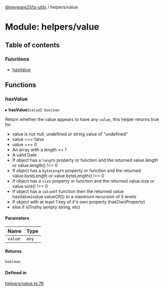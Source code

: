 [@nevware21/ts-utils](../README.md) / helpers/value

# Module: helpers/value

## Table of contents

### Functions

- [hasValue](helpers_value.md#hasvalue)

## Functions

### hasValue

▸ **hasValue**(`value`): `boolean`

Return whether the value appears to have any `value`, this helper returns true for
- value is not null, undefined or string value of "undefined"
- value === false
- value === 0
- An array with a length >= 1
- A valid Date
- If object has a `length` property or function and the returned value.length or value.length() !== 0
- If object has a `byteLength` property or function and the returned value.byteLength or value.byteLength() !== 0
- If object has a `size` property or function and the returned value.size or value.size() !== 0
- If object has a `valueOf` function then the returned value hasValue(value.valueOf()) to a maximum recursion of 5 levels
- If object with at least 1 key of it's own property (hasOwnProperty)
- else if isTruthy (empty string, etc)

#### Parameters

| Name | Type |
| :------ | :------ |
| `value` | `any` |

#### Returns

`boolean`

#### Defined in

[helpers/value.ts:76](https://github.com/nevware21/ts-utils/blob/00051d1/ts-utils/src/helpers/value.ts#L76)
